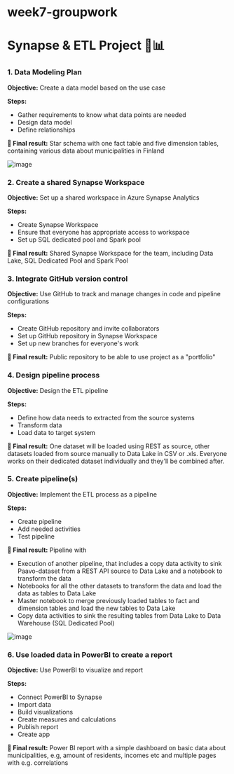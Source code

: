 # week7-groupwork

# Synapse & ETL Project 🔎📊

### 1. Data Modeling Plan
**Objective:** Create a data model based on the use case

**Steps:**
* Gather requirements to know what data points are needed
* Design data model
* Define relationships

**🌟 Final result:**
Star schema with one fact table and five dimension tables, containing various data about municipalities in Finland

![image](https://github.com/user-attachments/assets/967ab18f-005e-47ac-bdd8-9032355f14c4)


### 2. Create a shared Synapse Workspace
**Objective:** Set up a shared workspace in Azure Synapse Analytics

**Steps:**
* Create Synapse Workspace
* Ensure that everyone has appropriate access to workspace
* Set up SQL dedicated pool and Spark pool

**🌟 Final result:**
Shared Synapse Workspace for the team, including Data Lake, SQL Dedicated Pool and Spark Pool

### 3. Integrate GitHub version control
**Objective:** Use GitHub to track and manage changes in code and pipeline configurations

**Steps:**
* Create GitHub repository and invite collaborators
* Set up GitHub repository in Synapse Workspace
* Set up new branches for everyone's work

**🌟 Final result:**
Public repository to be able to use project as a "portfolio"

### 4. Design pipeline process
**Objective:** Design the ETL pipeline

**Steps:**
* Define how data needs to extracted from the source systems
* Transform data
* Load data to target system

**🌟 Final result:**
One dataset will be loaded using REST as source, other datasets loaded from source manually to Data Lake in CSV or .xls. Everyone works on their dedicated dataset individually and they'll be combined after.

### 5. Create pipeline(s)
**Objective:** Implement the ETL process as a pipeline

**Steps:**
* Create pipeline
* Add needed activities
* Test pipeline

**🌟 Final result:**
Pipeline with 
* Execution of another pipeline, that includes a copy data activity to sink Paavo-dataset from a REST API source to Data Lake and a notebook to transform the data
* Notebooks for all the other datasets to transform the data and load the data as tables to Data Lake
* Master notebook to merge previously loaded tables to fact and dimension tables and load the new tables to Data Lake
* Copy data activities to sink the resulting tables from Data Lake to Data Warehouse (SQL Dedicated Pool)

![image](https://github.com/user-attachments/assets/a504b5a7-6ecb-47ff-ba40-ac5db3938dc7)


### 6. Use loaded data in PowerBI to create a report
**Objective:** Use PowerBI to visualize and report

**Steps:**
* Connect PowerBI to Synapse
* Import data
* Build visualizations
* Create measures and calculations
* Publish report
* Create app

**🌟 Final result:**
Power BI report with a simple dashboard on basic data about municipalities, e.g, amount of residents, incomes etc and multiple pages with e.g. correlations
